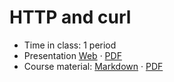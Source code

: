 # HTTP and curl

- Time in class: 1 period
- Presentation
  [Web](https://heig-vd-dai-course.github.io/heig-vd-dai-course/21-http-and-curl/)
  ·
  [PDF](https://heig-vd-dai-course.github.io/heig-vd-dai-course/21-http-and-curl/21-http-and-curl-presentation.pdf)
- Course material: [Markdown](./COURSE_MATERIAL.md) ·
  [PDF](https://heig-vd-dai-course.github.io/heig-vd-dai-course/21-http-and-curl/21-http-and-curl-course-material.pdf)
